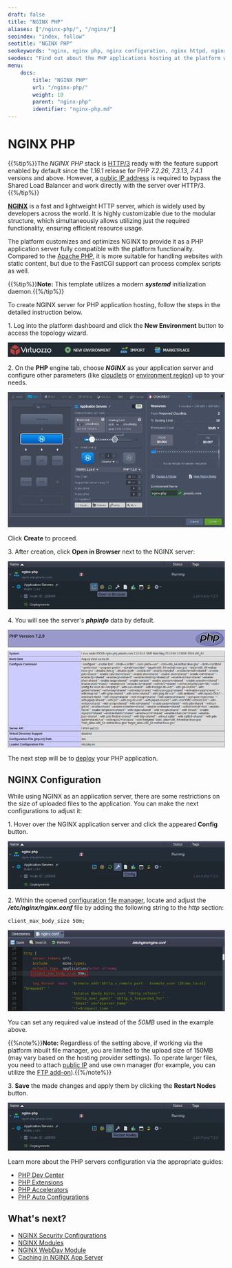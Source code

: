 ```yaml
---
draft: false
title: "NGINX PHP"
aliases: ["/nginx-php/", "/nginx/"]
seoindex: "index, follow"
seotitle: "NGINX PHP"
seokeywords: "nginx, nginx php, nginx configuration, nginx httpd, nginx server, php application server, php hosting, create nginx, nginx php server, install nginx php, nginx application server, php application server, configure nginx php, nginx fastcgi"
seodesc: "Find out about the PHP applications hosting at the platform with the help of the NGINX server. Create a new NGINX PHP application server and configure it up to your needs."
menu:
    docs:
        title: "NGINX PHP"
        url: "/nginx-php/"
        weight: 10
        parent: "nginx-php"
        identifier: "nginx-php.md"
---
```


# NGINX PHP

{{%tip%}}The *NGINX PHP* stack is [HTTP/3](/http3/) ready with the feature support enabled by default since the *1.16.1* release for PHP *7.2.26*, *7.3.13*, *7.4.1* versions and above. However, a [public IP address](/public-ip/) is required to bypass the Shared Load Balancer and work directly with the server over HTTP/3.{{%/tip%}}

**[NGINX](https://nginx.org/en/)** is a fast and lightweight HTTP server, which is widely used by developers across the world. It is highly customizable due to the modular structure, which simultaneously allows utilizing just the required functionality, ensuring efficient resource usage.

The platform customizes and optimizes NGINX to provide it as a PHP application server fully compatible with the platform functionality. Compared to the [Apache PHP](/apache-php/), it is more suitable for handling websites with static content, but due to the FastCGI support can process complex scripts as well.

{{%tip%}}**Note:** This template utilizes a modern ***systemd*** initialization daemon.{{%/tip%}}

To create NGINX server for PHP application hosting, follow the steps in the detailed instruction below.

1\. Log into the platform dashboard and click the **New Environment** button to access the topology wizard.

![new environment button](01-new-environment-button.png)

2\. On the **PHP** engine tab, choose ***NGINX*** as your application server and configure other parameters (like [cloudlets](/automatic-vertical-scaling/) or [environment region](/environment-regions/)) up to your needs.

![nginx php topology wizard](02-nginx-php-topology-wizard.png)

Click **Create** to proceed.

3\. After creation, click **Open in Browser** next to the NGINX server:

![nginx php open in browser](03-nginx-php-open-in-browser.png)

4\. You will see the server's ***phpinfo*** data by default.

![nginx phpinfo start page](04-nginx-phpinfo-start-page.png)

The next step will be to [deploy](/deployment-guide/) your PHP application.


## NGINX Configuration

While using NGINX as an application server, there are some restrictions on the size of uploaded files to the application. You can make the next configurations to adjust it:

1\. Hover over the NGINX application server and click the appeared **Config** button.

![nginx php config button](05-nginx-php-config-button.png)

2\. Within the opened [configuration file manager](/configuration-file-manager/), locate and adjust the ***/etc/nginx/nginx.conf*** file by adding the following string to the *http* section:

```
client_max_body_size 50m;
```

![adjust nginx conf file](06-adjust-nginx-conf-file.png)

You can set any required value instead of the *50MB* used in the example above.

{{%note%}}**Note:** Regardless of the setting above, if working via the platform inbuilt file manager, you are limited to the upload size of 150MB (may vary based on the hosting provider settings). To operate larger files, you need to attach [public IP](/public-ip/) and use own manager (for example, you can utilize the [FTP add-on](/ftp-ftps-support/)).{{%/note%}}

3\. **Save** the made changes and apply them by clicking the **Restart Nodes** button.

![nginx php restart nodes](07-nginx-php-restart-nodes.png)

Learn more about the PHP servers configuration via the appropriate guides:

* [PHP Dev Center](/php-center/)
* [PHP Extensions](/php-extensions/)
* [PHP Accelerators](/php-accelerators/)
* [PHP Auto Configurations](/php-auto-configuration/)


## What's next?

* [NGINX Security Configurations](/nginx-security-configurations/)
* [NGINX Modules](/nginx-modules/)
* [NGINX WebDav Module](/nginx-webdav-module/)
* [Caching in NGINX App Server](/caching-nginx-server/)